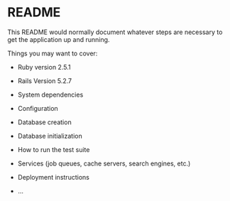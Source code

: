 # README

This README would normally document whatever steps are necessary to get the
application up and running.

Things you may want to cover:

* Ruby version 2.5.1
* Rails Version 5.2.7

* System dependencies

* Configuration

* Database creation

* Database initialization

* How to run the test suite

* Services (job queues, cache servers, search engines, etc.)

* Deployment instructions

* ...
